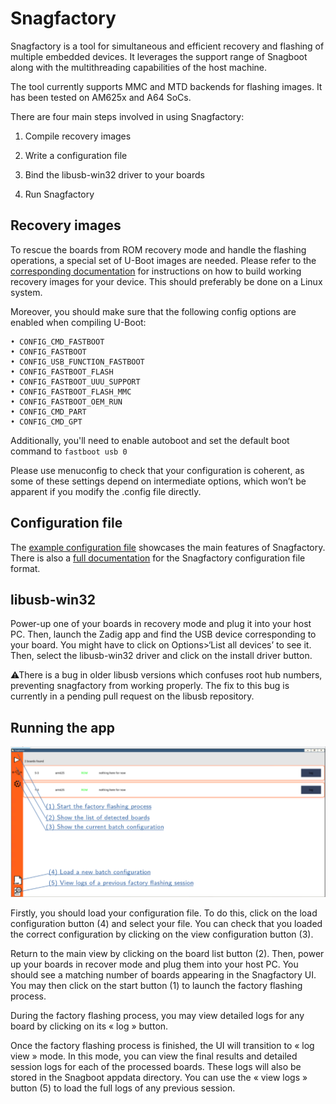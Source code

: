 # Snagfactory

Snagfactory is a tool for simultaneous and efficient recovery and flashing of multiple embedded devices. It leverages the support range of Snagboot along with the multithreading capabilities of the host machine.

The tool currently supports MMC and MTD backends for flashing images. It has been tested on AM625x and A64 SoCs.

There are four main steps involved in using Snagfactory:

1. Compile recovery images

2. Write a configuration file

3. Bind the libusb-win32 driver to your boards

4. Run Snagfactory

## Recovery images

To rescue the boards from ROM recovery mode and handle the flashing operations, a special set of U-Boot images are needed. Please refer to the [corresponding documentation](fw_binaries.md) for instructions on how to build working recovery images for your device. This should preferably be done on a Linux system.

Moreover, you should make sure that the following config options are enabled when compiling U-Boot:

```
• CONFIG_CMD_FASTBOOT
• CONFIG_FASTBOOT
• CONFIG_USB_FUNCTION_FASTBOOT
• CONFIG_FASTBOOT_FLASH
• CONFIG_FASTBOOT_UUU_SUPPORT
• CONFIG_FASTBOOT_FLASH_MMC
• CONFIG_FASTBOOT_OEM_RUN
• CONFIG_CMD_PART
• CONFIG_CMD_GPT
```

Additionally, you'll need to enable autoboot and set the default boot command to `fastboot usb 0`

Please use menuconfig to check that your configuration is coherent, as some of these settings depend on intermediate options, which won’t be apparent if you modify the .config file directly.

## Configuration file

The  [example configuration file](snagfactory-example.yaml) showcases the
main features of Snagfactory. There is also a
[full documentation](snagfactory_config.md) for the Snagfactory
configuration file format.

## libusb-win32

Power-up one of your boards in recovery mode and plug it into your host PC. Then, launch the Zadig app and find the USB device corresponding to your board. You might have to click on Options>‘List all devices’ to see it. Then, select the libusb-win32 driver and click on the install driver button.

⚠There is a bug in older libusb versions which confuses root hub numbers, preventing snagfactory from working properly. The fix to this bug is currently in a pending pull request on the libusb repository.

## Running the app

![snagfactory UI](snagfactory.png)

Firstly, you should load your configuration file. To do this, click on the load configuration button (4) and select your file. You can check that you loaded the correct configuration by clicking on the view configuration button (3).

Return to the main view by clicking on the board list button (2). Then, power up your boards in recover mode and plug them into your host PC. You should see a matching number of boards appearing in the Snagfactory UI. You may then click on the start button (1) to launch the factory flashing process.

During the factory flashing process, you may view detailed logs for any board by clicking on its « log » button.

Once the factory flashing process is finished, the UI will transition to « log view » mode. In this mode, you can view the final results and detailed session logs for each of the processed boards. These logs will also be stored in the Snagboot appdata directory. You can use the « view logs » button (5) to load the full logs of any previous session.


